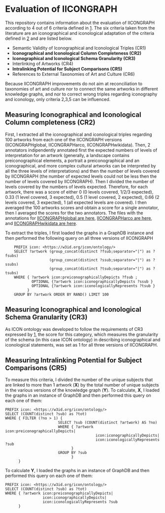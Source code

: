 # Evaluation of IICONGRAPH

This repository contains information about the evaluation of IICONGRAPH according to 4 out of 6 criteria defined in [1](#1). The six criteria taken from the literature are an iconographical and iconological adaptation of the criteria defined in [2](#2) and are listed below.

* Semantic Validity of Iconographical and Iconological Triples (CR1)
* **Iconographical and Iconological Column Completeness (CR2)**
* **Iconographical and Iconological Schema Granularity (CR3)**
* Interlinking of Artworks (CR4)
* **Intralinking Potential for Subject Comparisons (CR5)**
* References to External Taxonomies of Art and Culture (CR6)

Because IICONGRAPH improvements do not aim at reconciliation to taxonomies of art and culture nor to connect the same artworks in different knowledge graphs, and nor to correct wrong triples regarding iconography and iconology, only criteria 2,3,5 can be influenced.

## Measuring Iconographical and Iconological Column completeness (CR2)

First, I extracted all the iconographical and iconological triples regarding 100 artworks from each one of the IICONGRAPH versions (IICONGRAPHglobal, IICONGRAPHarco, IICONGRAPHwikidata). Then, 2 annotators indipendently annotated first the expected numbers of levels of interpretation for an artwork (generally, a landscape contains preiconographical elements, a portrait a preiconographical and an iconographical, and more complex cultural artworks can be interpreted by all the three levels of interpretations) and then the number of levels covered by IICONGRAPH (the number of expected levels could not be less then the number of levels covered by IICONGRAPH). Then I divided the number of levels covered by the numbers of levels expected. Therefore, for each artwork, there was a score of either 0 (0 levels covered, 1/2/3 expected), 0.33 (1 level covered, 3 expected), 0.5 (1 level covered, 2 expected), 0.66 (2 levels covered, 3 expected), 1 (all expected levels are covered). I then averaged the 100 artworks scores and obtain a score for a single annotator, then I averaged the scores for the two annotators. The files with the annotations for [IICONGRAPHglobal are here](), [IICONGRAPHarco are here](), and [IICONGRAPHwikidata are here]().

To extract the triples, I first loaded the graphs in a GraphDB instance and then performed the following query on all three versions of IICONGRAPH

```SPARQL
    PREFIX icon: <https://w3id.org/icon/ontology/>
    SELECT ?artwork (group_concat(distinct ?fsub;separator="|") as ?fsubs) 
                    (group_concat(distinct ?ssub;separator="|") as ?ssubs) 
                    (group_concat(distinct ?tsub;separator="|") as ?tsubs)
    WHERE { ?artwork icon:preiconographicallyDepicts ?fsub ;
            OPTIONAL {?artwork icon:iconographicallyDepicts ?ssub }
            OPTIONAL {?artwork icon:iconologicallyRepresents ?tsub } 
          } 
    GROUP BY ?artwork ORDER BY RAND() LIMIT 100 
```

## Measuring Iconographical and Iconological Schema Granularity (CR3)

As ICON ontology was developed to follow the requirements of CR3 expressed by [1](#1), the score for this category, which measures the granularity of the schema (in this case ICON ontology) in describing iconographical and iconological statements, was set as 1 for all three versions of IICONGRAPH.

## Measuring Intralinking Potential for Subject Comparisons (CR5)

To measure this criteria, I divided the number of the unique subjects that are linked to more than 1 artwork (**X**) by the total number of unique subjects in the various versions of the knowledge graph (**Y**). 
To calculate, **X**, I loaded the graphs in an instance of GraphDB and then performed this query on each one of them:

```SPARQL
PREFIX icon: <https://w3id.org/icon/ontology/>
SELECT (COUNT(distinct ?sub) as ?tot)
WHERE { FILTER (?no > 1) {
                        SELECT ?sub (COUNT(distinct ?artwork) AS ?no) 
                        WHERE { ?artwork icon:preiconographicallyDepicts|
                                         icon:iconographicallyDepicts|
                                         icon:iconologicallyRepresents ?sub 
                              } 
      					GROUP BY ?sub 
      						  }
	  }
```

To calculate **Y**, I loaded the graphs in an instance of GraphDB and then performed this query on each one of them:

```SPARQL
PREFIX icon: <https://w3id.org/icon/ontology/>
SELECT (COUNT(distinct ?sub) as ?tot)
WHERE { ?artwork icon:preiconographicallyDepicts|
                 icon:iconographicallyDepicts|
                 icon:iconologicallyRepresents ?sub 
      } 
```
